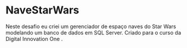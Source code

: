 # NaveStarWars
 Neste desafio eu criei um gerenciador de espaço naves do Star Wars modelando um banco de dados em SQL Server. Criado para o curso da Digital Innovation One .
